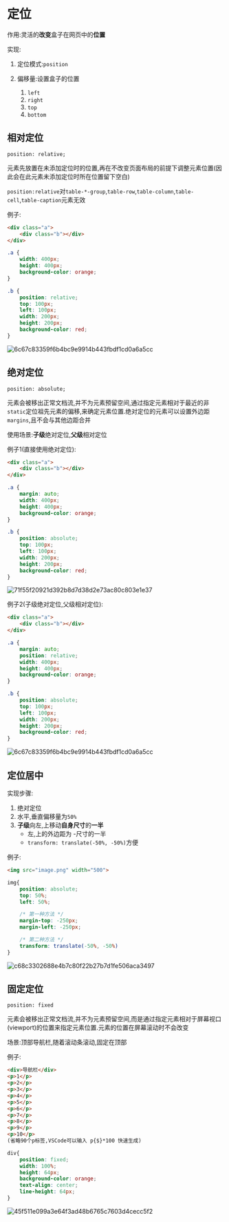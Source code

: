# 定位

作用:灵活的**改变**盒子在网页中的**位置**

实现:

1. 定位模式:`position`

2. 偏移量:设置盒子的位置

   1. `left`
   2. `right`
   3. `top`
   4. `bottom`

## 相对定位

`position: relative;`

元素先放置在未添加定位时的位置,再在不改变页面布局的前提下调整元素位置(因此会在此元素未添加定位时所在位置留下空白)

`position:relative`对`table-*-group`,`table-row`,`table-column`,`table-cell`,`table-caption`元素无效

例子:

```html
<div class="a">
    <div class="b"></div>
</div>
```

```css
.a {
    width: 400px;
    height: 400px;
    background-color: orange;
}

.b {
    position: relative;
    top: 100px;
    left: 100px;
    width: 200px;
    height: 200px;
    background-color: red;
}
```

![6c67c83359f6b4bc9e9914b443fbdf1cd0a6a5cc](Assets/6c67c83359f6b4bc9e9914b443fbdf1cd0a6a5cc.png)

## 绝对定位

`position: absolute;`

元素会被移出正常文档流,并不为元素预留空间,通过指定元素相对于最近的非`static`定位祖先元素的偏移,来确定元素位置.绝对定位的元素可以设置外边距`margins`,且不会与其他边距合并

使用场景:**子级**绝对定位,**父级**相对定位

例子1(直接使用绝对定位):

```html
<div class="a">
    <div class="b"></div>
</div>
```

```css
.a {
    margin: auto;
    width: 400px;
    height: 400px;
    background-color: orange;
}

.b {
    position: absolute;
    top: 100px;
    left: 100px;
    width: 200px;
    height: 200px;
    background-color: red;
}
```

![71f55f20921d392b8d7d38d2e73ac80c803e1e37](Assets/71f55f20921d392b8d7d38d2e73ac80c803e1e37.png)

例子2(子级绝对定位,父级相对定位):

```html
<div class="a">
    <div class="b"></div>
</div>
```

```css
.a {
    margin: auto;
    position: relative;
    width: 400px;
    height: 400px;
    background-color: orange;
}

.b {
    position: absolute;
    top: 100px;
    left: 100px;
    width: 200px;
    height: 200px;
    background-color: red;
}
```

![6c67c83359f6b4bc9e9914b443fbdf1cd0a6a5cc](Assets/6c67c83359f6b4bc9e9914b443fbdf1cd0a6a5cc.png)

## 定位居中

实现步骤:

1. 绝对定位
2. 水平,垂直偏移量为`50%`
3. **子级**向左,上移动**自身尺寸**的**一半**
   * 左,上的外边距为 -尺寸的一半
   * `transform: translate(-50%, -50%)`方便

例子:

```html
<img src="image.png" width="500">
```

```css
img{
    position: absolute;
    top: 50%;
    left: 50%;

    /* 第一种方法 */
    margin-top: -250px;
    margin-left: -250px;

    /* 第二种方法 */
    transform: translate(-50%, -50%)
}
```

![c68c3302688e4b7c80f22b27b7d1fe506aca3497](Assets/c68c3302688e4b7c80f22b27b7d1fe506aca3497.png)

## 固定定位

`position: fixed`

元素会被移出正常文档流,并不为元素预留空间,而是通过指定元素相对于屏幕视口(viewport)的位置来指定元素位置.元素的位置在屏幕滚动时不会改变

场景:顶部导航栏,随着滚动条滚动,固定在顶部

例子:

```html
<div>导航栏</div>
<p>1</p>
<p>2</p>
<p>3</p>
<p>4</p>
<p>5</p>
<p>6</p>
<p>7</p>
<p>8</p>
<p>9</p>
<p>10</p>
(省略90个p标签,VSCode可以输入 p{$}*100 快速生成)
```

```css
div{
    position: fixed;
    width: 100%;
    height: 64px;
    background-color: orange;
    text-align: center;
    line-height: 64px;
}
```

![45f511e099a3e64f3ad48b6765c7603d4cecc5f2](Assets/45f511e099a3e64f3ad48b6765c7603d4cecc5f2.gif)
